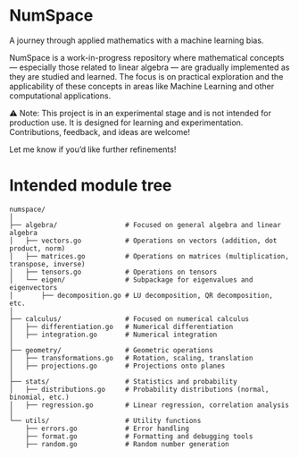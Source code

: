 # NumSpace
A journey through applied mathematics with a machine learning bias.

NumSpace is a work-in-progress repository where mathematical concepts — especially those related to linear algebra — are gradually implemented as they are studied and learned. The focus is on practical exploration and the applicability of these concepts in areas like Machine Learning and other computational applications.

⚠️ Note: This project is in an experimental stage and is not intended for production use. It is designed for learning and experimentation. Contributions, feedback, and ideas are welcome!

Let me know if you’d like further refinements!


# Intended module tree

```
numspace/
│
├── algebra/                 # Focused on general algebra and linear algebra
│   ├── vectors.go           # Operations on vectors (addition, dot product, norm)
│   ├── matrices.go          # Operations on matrices (multiplication, transpose, inverse)
│   ├── tensors.go           # Operations on tensors
│   └── eigen/               # Subpackage for eigenvalues and eigenvectors
│       ├── decomposition.go # LU decomposition, QR decomposition, etc.
│
├── calculus/                # Focused on numerical calculus
│   ├── differentiation.go   # Numerical differentiation
│   ├── integration.go       # Numerical integration
│
├── geometry/                # Geometric operations
│   ├── transformations.go   # Rotation, scaling, translation
│   ├── projections.go       # Projections onto planes
│
├── stats/                   # Statistics and probability
│   ├── distributions.go     # Probability distributions (normal, binomial, etc.)
│   ├── regression.go        # Linear regression, correlation analysis
│
└── utils/                   # Utility functions
    ├── errors.go            # Error handling
    ├── format.go            # Formatting and debugging tools
    ├── random.go            # Random number generation
```